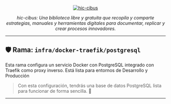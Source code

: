 <p align="center">
  <a href="https://fastapi.tiangolo.com"><img src="https://i.imgur.com/KB6cqcf.jpeg" alt="hic-cibus"></a>
</p>
<p align="center">
    <em>hic-cibus: Una biblioteca libre y gratuita que recopila y comparte estrategias, manuales y herramientas digitales para documentar, replicar y crear procesos innovadores.</em>
</p>

---

## 🛡️ **Rama:**  `infra/docker-traefik/postgresql`

Esta rama configura un servicio Docker con PostgreSQL integrado con Traefik como proxy inverso. Está lista para entornos de Desarrollo y Producción

> Con esta configuración, tendrás una base de datos PostgreSQL lista para funcionar de forma sencilla. 🚀
---
